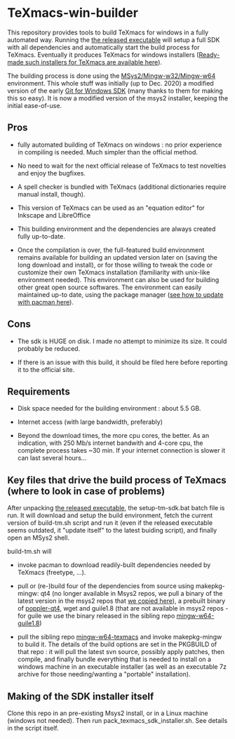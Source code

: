 # TeXmacs-win-builder

This repository provides tools to build TeXmacs for windows in a fully automated way. Running the [the released executable](https://github.com/slowphil/texmacs-win-builder/releases/download/0.95/texmacs-win-sdk-installer-0.95.7z.exe) will setup a full SDK with all dependencies and automatically start the build process for TeXmacs. Eventually it produces TeXmacs for windows installers ([Ready-made such installers for TeXmacs are available here](https://github.com/slowphil/mingw-w64-texmacs/releases/latest)).

The building process is done using the [MSys2/Mingw-w32/Mingw-w64](https://sourceforge.net/p/msys2/wiki/MSYS2%20introduction/) environment.
This whole stuff was initially (up to Dec. 2020) a modified version of the early [Git for Windows SDK](https://git-for-windows.github.io/#contribute) (many thanks to them for making this so easy). It is now a modified version of the msys2 installer, keeping the initial ease-of-use.


## Pros

- fully automated building of TeXmacs on windows : no prior experience in compiling is needed. Much simpler than the official method.

- No need to wait for the next official release of TeXmacs to test novelties and enjoy the bugfixes.

- A spell checker is bundled with TeXmacs (additional dictionaries require manual install, though).

- This version of TeXmacs can be used as an "equation editor" for Inkscape and LibreOffice

- This building environment and the dependencies are always created fully up-to-date.

- Once the compilation is over, the full-featured build environment remains available for building an updated version later on (saving the long download and install), or for those willing to tweak the code or customize their own TeXmacs installation (familiarity with unix-like environment needed). This environment can also be used for building other great open source softwares. The environment can easily maintained up-to date, using the package manager ([see how to update with pacman here](https://github.com/msys2/msys2/wiki/MSYS2-installation#iii-updating-packages)).


## Cons

- The sdk is HUGE on disk. I made no attempt to minimize its size. It could probably be reduced. 

- If there is an issue with this build, it should be filed here before reporting it to the official site.


## Requirements

- Disk space needed for the building environment : about 5.5 GB.

- Internet access (with large bandwidth, preferably)

- Beyond the download times, the more cpu cores, the better. As an indication, with 250 Mb/s internet bandwith and 4-core cpu, the complete process takes ~30 min. If your internet connection is slower it can last several hours...


## Key files that drive the build process of TeXmacs (where to look in case of problems)

After unpacking [the released executable](https://github.com/slowphil/texmacs-win-builder/releases/download/0.95/texmacs-win-sdk-installer-0.95.7z.exe), the setup-tm-sdk.bat batch file is run. It will download and setup the build environment, fetch the current version of build-tm.sh script and run it (even if the released executable seems outdated, it "update itself" to the latest buiding script), and finally open an MSys2 shell.

build-tm.sh will 

- invoke pacman to download readily-built dependencies needed by TeXmacs (freetype, ...).

- pull or (re-)build four of the dependencies from source using makepkg-mingw: qt4 (no longer available in Msys2 repos, we pull a binary of the latest version in the msys2 repos that [we copied here](https://github.com/slowphil/mingw-w64-qt4)), a prebuilt binary of [poppler-qt4](https://github.com/slowphil/mingw-w64-poppler-qt4), wget and guile1.8 (that are not available in msys2 repos - for guile we use the binary released in the sibling repo [mingw-w64-guile1.8](https://github.com/slowphil/mingw-w64-guile1.8))

- pull the sibling repo [mingw-w64-texmacs](https://github.com/slowphil/mingw-w64-texmacs) and invoke makepkg-mingw to build it. The details of the build options are set in the PKGBUILD of that repo : it will pull the latest svn source, possibly apply patches, then compile, and finally bundle everything that is needed to install on a windows machine in an executable installer (as well as an executable 7z archive for those needing/wanting a "portable" installation).

## Making of the SDK installer itself

Clone this repo in an pre-existing Msys2 install, or in a Linux machine (windows not needed). Then run pack_texmacs_sdk_installer.sh. See details in the script itself.
